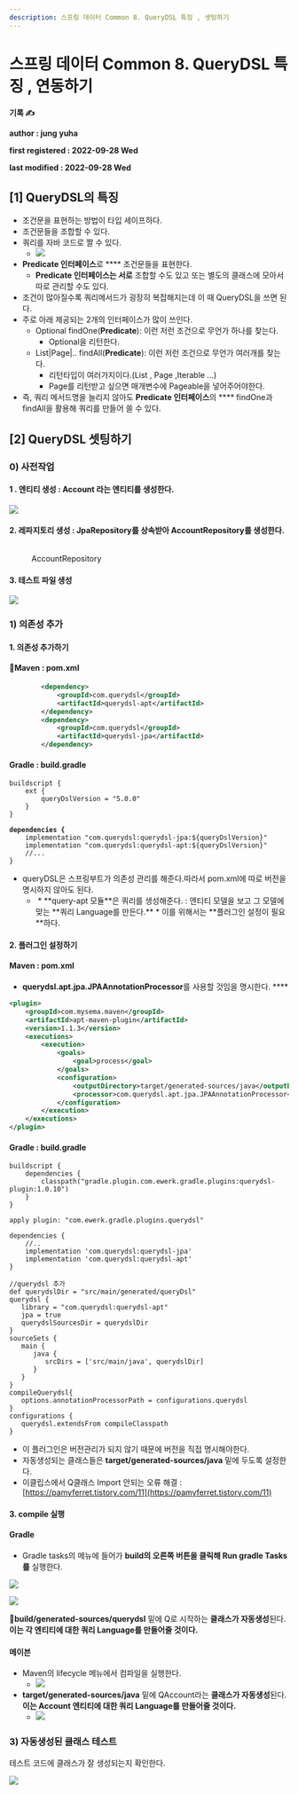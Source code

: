 ```yaml
---
description: 스프링 데이터 Common 8. QueryDSL 특징 , 셋팅하기
---
```


# 스프링 데이터 Common 8. QueryDSL 특징 , 연동하기

**기록 ✍️**

**author : jung yuha**

**first registered : 2022-09-28 Wed**

**last modified : 2022-09-28 Wed**

## \[1] QueryDSL의 특징 &#x20;

* 조건문을 표현하는 방법이 타입 세이프하다.
* 조건문들을 조합할 수 있다.
* 쿼리를 자바 코드로 짤 수 있다.
  * ![](<../.gitbook/assets/image (32).png>)
* **Predicate 인터페이스**로 **** 조건문들을 표현한다.
  * **Predicate 인터페이스는 서로** 조합할 수도 있고 또는 별도의 클래스에 모아서 따로 관리할 수도 있다.
* 조건이 많아질수록 쿼리메서드가 굉장히 복잡해지는데 이 때 QueryDSL을 쓰면 된다.
* 주로 아래 제공되는 2개의 인터페이스가 많이 쓰인다.
  * Optional findOne(**Predicate**): 이런 저런 조건으로 무언가 하나를 찾는다.
    * Optional을 리턴한다.
  * List|Page|.. findAll(**Predicate**): 이런 저런 조건으로 무언가 여러개를 찾는다.
    * 리턴타입이 여러가지이다.(List , Page ,Iterable ...)&#x20;
    * Page를 리턴받고 싶으면 매개변수에 Pageable을 넣어주어야한다.
* 즉, 쿼리 메서드명을 늘리지 않아도 **Predicate 인터페이스**의 **** findOne과 findAll을 활용해 쿼리를 만들어 쓸 수 있다.

## \[2] QueryDSL 셋팅하기

### 0) 사전작업

#### 1 . 엔티티 생성 : Account 라는 엔티티를 생성한다.

![](<../.gitbook/assets/image (19).png>)

#### 2. 레파지토리 생성 : JpaRepository를 상속받아 AccountRepository를 생성한다.

<figure><img src="../.gitbook/assets/image (9).png" alt=""><figcaption><p> AccountRepository</p></figcaption></figure>

#### 3. 테스트 파일 생성

![](<../.gitbook/assets/image (23) (2).png>)

### 1) 의존성 추가

#### 1. 의존성 추가하기

#### Maven : pom.xml

```xml
        <dependency>
            <groupId>com.querydsl</groupId>
            <artifactId>querydsl-apt</artifactId>
        </dependency>
        <dependency>
            <groupId>com.querydsl</groupId>
            <artifactId>querydsl-jpa</artifactId>
        </dependency>
```

#### Gradle : build.gradle

<pre class="language-properties"><code class="lang-properties">buildscript {
    ext {
        queryDslVersion = "5.0.0"
    }
}

<strong>dependencies {
</strong>    implementation "com.querydsl:querydsl-jpa:${queryDslVersion}"
    implementation "com.querydsl:querydsl-apt:${queryDslVersion}"
    //...
}</code></pre>

* queryDSL은 스프링부트가 의존성 관리를 해준다.따라서 pom.xml에 따로 버전을 명시하지 않아도 된다.
  * <img src="../.gitbook/assets/image (30) (1).png" alt="" data-size="original">
    * **query-apt 모듈**은 쿼리를 생성해준다. :  엔티티 모델을 보고 그 모델에 맞는 **쿼리 Language를 만든다.**
      * 이를 위해서는 **플러그인 설정이 필요**하다.&#x20;

#### 2. 플러그인 설정하기

#### Maven : pom.xml

* **querydsl.apt.jpa.JPAAnnotationProcessor**를 사용할 것임을 명시한다. ****&#x20;

```xml
<plugin>
    <groupId>com.mysema.maven</groupId>
    <artifactId>apt-maven-plugin</artifactId>
    <version>1.1.3</version>
    <executions>
        <execution>
            <goals>
                <goal>process</goal>
            </goals>
            <configuration>
                <outputDirectory>target/generated-sources/java</outputDirectory>
                <processor>com.querydsl.apt.jpa.JPAAnnotationProcessor</processor>
            </configuration>
        </execution>
    </executions>
</plugin>
```

#### Gradle : build.gradle

```properties
buildscript {
	dependencies {
		classpath("gradle.plugin.com.ewerk.gradle.plugins:querydsl-plugin:1.0.10")
	}
}

apply plugin: "com.ewerk.gradle.plugins.querydsl"

dependencies {
	//..
	implementation 'com.querydsl:querydsl-jpa'
	implementation 'com.querydsl:querydsl-apt'
}

//querydsl 추가
def querydslDir = "src/main/generated/queryDsl"
querydsl {
   library = "com.querydsl:querydsl-apt"
   jpa = true
   querydslSourcesDir = querydslDir
}
sourceSets {
   main {
      java {
         srcDirs = ['src/main/java', querydslDir]
      }
   }
}
compileQuerydsl{
   options.annotationProcessorPath = configurations.querydsl
}
configurations {
   querydsl.extendsFrom compileClasspath
}
```

* 이 플러그인은 버전관리가 되지 않기 때문에 버전을 직접 명시해야한다.
* 자동생성되는 클래스들은 **target/generated-sources/java** 밑에 두도록 설정한다.
* 이클립스에서 Q클래스 Import 안되는 오류 해결 : [https://pamyferret.tistory.com/11](https://pamyferret.tistory.com/11)

#### 3. compile 실행

#### Gradle

* Gradle tasks의 메뉴에 들어가 **build의 오른쪽 버튼을 클릭해 Run gradle Tasks를** 실행한다.

![](<../.gitbook/assets/image (20).png>)

![](<../.gitbook/assets/image (2).png>)

**build/generated-sources/querydsl** 밑에 Q로 시작하는 **클래스가 자동생성**된다.\
**이는 각 엔티티에 대한 쿼리 Language를 만들어줄 것이다.**

#### 메이븐

* Maven의 lifecycle 메뉴에서 컴파일을 실행한다.
  * ![](<../.gitbook/assets/image (6) (2).png>)
* **target/generated-sources/java** 밑에 QAccount라는 **클래스가 자동생성**된다.\
  **이는 Account 엔티티에 대한 쿼리 Language를 만들어줄 것이다.**
  * ![](<../.gitbook/assets/image (11).png>)

### 3) 자동생성된 클래스 테스트

테스트 코드에 클래스가 잘 생성되는지 확인한다.

![](<../.gitbook/assets/image (8) (2).png>)

